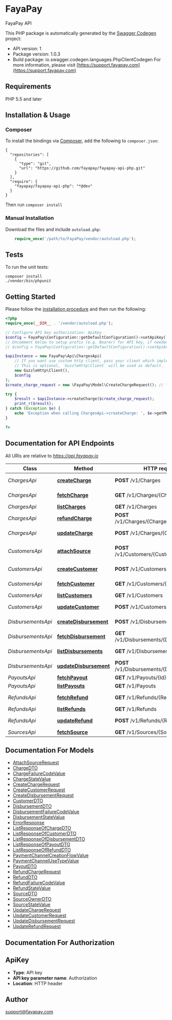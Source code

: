 # FayaPay
FayaPay API

This PHP package is automatically generated by the [Swagger Codegen](https://github.com/swagger-api/swagger-codegen) project:

- API version: 1
- Package version: 1.0.3
- Build package: io.swagger.codegen.languages.PhpClientCodegen
For more information, please visit [https://support.fayapay.com](https://support.fayapay.com)

## Requirements

PHP 5.5 and later

## Installation & Usage
### Composer

To install the bindings via [Composer](http://getcomposer.org/), add the following to `composer.json`:

```
{
  "repositories": [
    {
      "type": "git",
      "url": "https://github.com/fayapay/fayapay-api-php.git"
    }
  ],
  "require": {
    "fayapay/fayapay-api-php": "*@dev"
  }
}
```

Then run `composer install`

### Manual Installation

Download the files and include `autoload.php`:

```php
    require_once('/path/to/FayaPay/vendor/autoload.php');
```

## Tests

To run the unit tests:

```
composer install
./vendor/bin/phpunit
```

## Getting Started

Please follow the [installation procedure](#installation--usage) and then run the following:

```php
<?php
require_once(__DIR__ . '/vendor/autoload.php');

// Configure API key authorization: ApiKey
$config = FayaPay\Configuration::getDefaultConfiguration()->setApiKey('Authorization', 'YOUR_API_KEY');
// Uncomment below to setup prefix (e.g. Bearer) for API key, if needed
// $config = FayaPay\Configuration::getDefaultConfiguration()->setApiKeyPrefix('Authorization', 'Bearer');

$apiInstance = new FayaPay\Api\ChargesApi(
    // If you want use custom http client, pass your client which implements `GuzzleHttp\ClientInterface`.
    // This is optional, `GuzzleHttp\Client` will be used as default.
    new GuzzleHttp\Client(),
    $config
);
$create_charge_request = new \FayaPay\Model\CreateChargeRequest(); // \FayaPay\Model\CreateChargeRequest | The create request

try {
    $result = $apiInstance->createCharge($create_charge_request);
    print_r($result);
} catch (Exception $e) {
    echo 'Exception when calling ChargesApi->createCharge: ', $e->getMessage(), PHP_EOL;
}

?>
```

## Documentation for API Endpoints

All URIs are relative to *https://api.fayapay.io*

Class | Method | HTTP request | Description
------------ | ------------- | ------------- | -------------
*ChargesApi* | [**createCharge**](docs/Api/ChargesApi.md#createcharge) | **POST** /v1/Charges | Create a Charge
*ChargesApi* | [**fetchCharge**](docs/Api/ChargesApi.md#fetchcharge) | **GET** /v1/Charges/{ChargeId} | Fetch a Charge
*ChargesApi* | [**listCharges**](docs/Api/ChargesApi.md#listcharges) | **GET** /v1/Charges | List Charges
*ChargesApi* | [**refundCharge**](docs/Api/ChargesApi.md#refundcharge) | **POST** /v1/Charges/{ChargeId}/Refunds | Refund a charge
*ChargesApi* | [**updateCharge**](docs/Api/ChargesApi.md#updatecharge) | **POST** /v1/Charges/{ChargeId} | Update a Charge
*CustomersApi* | [**attachSource**](docs/Api/CustomersApi.md#attachsource) | **POST** /v1/Customers/{CustomerId}/Sources | Attach a source to a customer
*CustomersApi* | [**createCustomer**](docs/Api/CustomersApi.md#createcustomer) | **POST** /v1/Customers | Create a Customer
*CustomersApi* | [**fetchCustomer**](docs/Api/CustomersApi.md#fetchcustomer) | **GET** /v1/Customers/{Id} | Fetch a Customer
*CustomersApi* | [**listCustomers**](docs/Api/CustomersApi.md#listcustomers) | **GET** /v1/Customers | List Customers
*CustomersApi* | [**updateCustomer**](docs/Api/CustomersApi.md#updatecustomer) | **POST** /v1/Customers/{CustomerId} | Update a Customer
*DisbursementsApi* | [**createDisbursement**](docs/Api/DisbursementsApi.md#createdisbursement) | **POST** /v1/Disbursements | Create a Disbursement
*DisbursementsApi* | [**fetchDisbursement**](docs/Api/DisbursementsApi.md#fetchdisbursement) | **GET** /v1/Disbursements/{DisbursementId} | Fetch a Disbursement
*DisbursementsApi* | [**listDisbursements**](docs/Api/DisbursementsApi.md#listdisbursements) | **GET** /v1/Disbursements | List Disbursements
*DisbursementsApi* | [**updateDisbursement**](docs/Api/DisbursementsApi.md#updatedisbursement) | **POST** /v1/Disbursements/{DisbursementId} | Update a Disbursement
*PayoutsApi* | [**fetchPayout**](docs/Api/PayoutsApi.md#fetchpayout) | **GET** /v1/Payouts/{Id} | Fetch a Payout
*PayoutsApi* | [**listPayouts**](docs/Api/PayoutsApi.md#listpayouts) | **GET** /v1/Payouts | List Payouts
*RefundsApi* | [**fetchRefund**](docs/Api/RefundsApi.md#fetchrefund) | **GET** /v1/Refunds/{RefundId} | Fetch a Refund
*RefundsApi* | [**listRefunds**](docs/Api/RefundsApi.md#listrefunds) | **GET** /v1/Refunds | List Refunds
*RefundsApi* | [**updateRefund**](docs/Api/RefundsApi.md#updaterefund) | **POST** /v1/Refunds/{RefundId} | Update a Refund
*SourcesApi* | [**fetchSource**](docs/Api/SourcesApi.md#fetchsource) | **GET** /v1/Sources/{SourceId} | Fetch a Source


## Documentation For Models

 - [AttachSourceRequest](docs/Model/AttachSourceRequest.md)
 - [ChargeDTO](docs/Model/ChargeDTO.md)
 - [ChargeFailureCodeValue](docs/Model/ChargeFailureCodeValue.md)
 - [ChargeStateValue](docs/Model/ChargeStateValue.md)
 - [CreateChargeRequest](docs/Model/CreateChargeRequest.md)
 - [CreateCustomerRequest](docs/Model/CreateCustomerRequest.md)
 - [CreateDisbursementRequest](docs/Model/CreateDisbursementRequest.md)
 - [CustomerDTO](docs/Model/CustomerDTO.md)
 - [DisbursementDTO](docs/Model/DisbursementDTO.md)
 - [DisbursementFailureCodeValue](docs/Model/DisbursementFailureCodeValue.md)
 - [DisbursementStateValue](docs/Model/DisbursementStateValue.md)
 - [ErrorResponse](docs/Model/ErrorResponse.md)
 - [ListResponseOfChargeDTO](docs/Model/ListResponseOfChargeDTO.md)
 - [ListResponseOfCustomerDTO](docs/Model/ListResponseOfCustomerDTO.md)
 - [ListResponseOfDisbursementDTO](docs/Model/ListResponseOfDisbursementDTO.md)
 - [ListResponseOfPayoutDTO](docs/Model/ListResponseOfPayoutDTO.md)
 - [ListResponseOfRefundDTO](docs/Model/ListResponseOfRefundDTO.md)
 - [PaymentChannelCreationFlowValue](docs/Model/PaymentChannelCreationFlowValue.md)
 - [PaymentChannelUseTypeValue](docs/Model/PaymentChannelUseTypeValue.md)
 - [PayoutDTO](docs/Model/PayoutDTO.md)
 - [RefundChargeRequest](docs/Model/RefundChargeRequest.md)
 - [RefundDTO](docs/Model/RefundDTO.md)
 - [RefundFailureCodeValue](docs/Model/RefundFailureCodeValue.md)
 - [RefundStateValue](docs/Model/RefundStateValue.md)
 - [SourceDTO](docs/Model/SourceDTO.md)
 - [SourceOwnerDTO](docs/Model/SourceOwnerDTO.md)
 - [SourceStateValue](docs/Model/SourceStateValue.md)
 - [UpdateChargeRequest](docs/Model/UpdateChargeRequest.md)
 - [UpdateCustomerRequest](docs/Model/UpdateCustomerRequest.md)
 - [UpdateDisbursementRequest](docs/Model/UpdateDisbursementRequest.md)
 - [UpdateRefundRequest](docs/Model/UpdateRefundRequest.md)


## Documentation For Authorization


## ApiKey

- **Type**: API key
- **API key parameter name**: Authorization
- **Location**: HTTP header


## Author

support@fayapay.com


